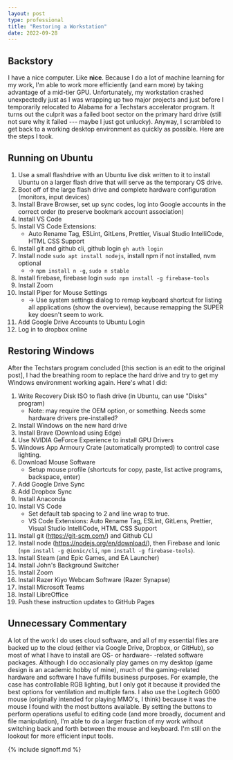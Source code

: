```yaml
---
layout: post
type: professional
title: "Restoring a Workstation"
date: 2022-09-28
---
```


## Backstory
I have a nice computer. Like __nice__. Because I do a lot of machine learning for my work, I'm able to work more efficiently (and earn more) by taking advantage of a mid-tier GPU. 
Unfortunately, my workstation crashed unexpectedly just as I was wrapping up two major projects and just before I temporarily relocated to Alabama for a Techstars accelerator program. It turns out the culprit was a failed boot sector on the primary hard drive (still not sure why it failed --- maybe I just got unlucky). Anyway, I scrambled to get back to a working desktop environment as quickly as possible. Here are the steps I took.

## Running on Ubuntu
1. Use a small flashdrive with an Ubuntu live disk written to it to install Ubuntu on a larger flash drive that will serve as the temporary OS drive.
1. Boot off of the large flash drive and complete hardware configuration (monitors, input devices)
1. Install Brave Browser, set up sync codes, log into Google accounts in the correct order (to preserve bookmark account association)
1. Install VS Code
1. Install VS Code Extensions:
	- Auto Rename Tag, ESLint, GitLens, Prettier, Visual Studio IntelliCode, HTML CSS Support
1. Install git and github cli, github login `gh auth login`
1. Install node `sudo apt install nodejs`, install npm if not installed, nvm optional
	- -> `npm install n -g`, `sudo n stable`
1. Install firebase, firebase login `sudo npm install -g firebase-tools`
1. Install Zoom
1. Install Piper for Mouse Settings
	- -> Use system settings dialog to remap keyboard shortcut for listing all applications (show the overview), because remapping the SUPER key doesn't seem to work.
1. Add Google Drive Accounts to Ubuntu Login
1. Log in to dropbox online

## Restoring Windows
After the Techstars program concluded \[this section is an edit to the original post\], I had the breathing room to replace the hard drive and try to get my Windows environment working again. Here's what I did:
1. Write Recovery Disk ISO to flash drive (in Ubuntu, can use "Disks" program)
	- Note: may require the OEM option, or something. Needs some hardware drivers pre-installed?
2. Install Windows on the new hard drive
3. Install Brave (Download using Edge)
4. Use NVIDIA GeForce Experience to install GPU Drivers
5. Windows App Armoury Crate (automatically prompted) to control case lighting.
6. Download Mouse Software
	- Setup mouse profile (shortcuts for copy, paste, list active programs, backspace, enter)
7. Add Google Drive Sync
8. Add Dropbox Sync
9. Install Anaconda
10. Install VS Code
	- Set default tab spacing to 2 and line wrap to true.
	- VS Code Extensions: Auto Rename Tag, ESLint, GitLens, Prettier, Visual Studio IntelliCode, HTML CSS Support
11. Install git (https://git-scm.com/) and Github CLI
12. Install node (https://nodejs.org/en/download/), then Firebase and Ionic (`npm install -g @ionic/cli`, `npm install -g firebase-tools`).
13. Install Steam (and Epic Games, and EA Launcher)
14. Install John's Background Switcher
15. Install Zoom
16. Install Razer Kiyo Webcam Software (Razer Synapse)
17. Install Microsoft Teams
18. Install LibreOffice
17. Push these instruction updates to GitHub Pages

## Unnecessary Commentary
A lot of the work I do uses cloud software, and all of my essential files are backed up to the cloud (either via Google Drive, Dropbox, or GitHub), so most of what I have to install are OS- or hardware- -related software packages. Although I do occasionally play games on my desktop (game design is an academic hobby of mine), much of the gaming-related hardware and software I have fulfills business purposes. For example, the case has controllable RGB lighting, but I only got it because it provided the best options for ventilation and multiple fans. I also use the Logitech G600 mouse (originally intended for playing MMO's, I think) because it was the mouse I found with the most buttons available. By setting the buttons to perform operations useful to editing code (and more broadly, document and file manipulation), I'm able to do a larger fraction of my work without switching back and forth between the mouse and keyboard. I'm still on the lookout for more efficient input tools.

{% include signoff.md %}
